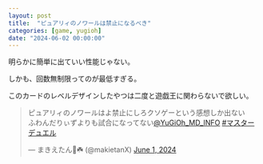 ```yaml
---
layout: post
title:  "ピュアリィのノワールは禁止になるべき"
categories: [game, yugioh]
date: "2024-06-02 00:00:00"
---
```


明らかに簡単に出ていい性能じゃない。

しかも、回数無制限ってのが最低すぎる。

このカードのレベルデザインしたやつは二度と遊戯王に関わらないで欲しい。

<blockquote class="twitter-tweet tw-align-center"><p lang="ja" dir="ltr">ピュアリィのノワールはよ禁止にしろクソゲーという感想しか出ない<br>ふわんだりぃずよりも試合になってない<a href="https://twitter.com/YuGiOh_MD_INFO?ref_src=twsrc%5Etfw">@YuGiOh_MD_INFO</a> <a href="https://twitter.com/hashtag/%E3%83%9E%E3%82%B9%E3%82%BF%E3%83%BC%E3%83%87%E3%83%A5%E3%82%A8%E3%83%AB?src=hash&amp;ref_src=twsrc%5Etfw">#マスターデュエル</a></p>&mdash; まきえたん🥦☘️ (@makietanX) <a href="https://twitter.com/makietanX/status/1796949973424320708?ref_src=twsrc%5Etfw">June 1, 2024</a></blockquote> <script async src="https://platform.twitter.com/widgets.js" charset="utf-8"></script>
